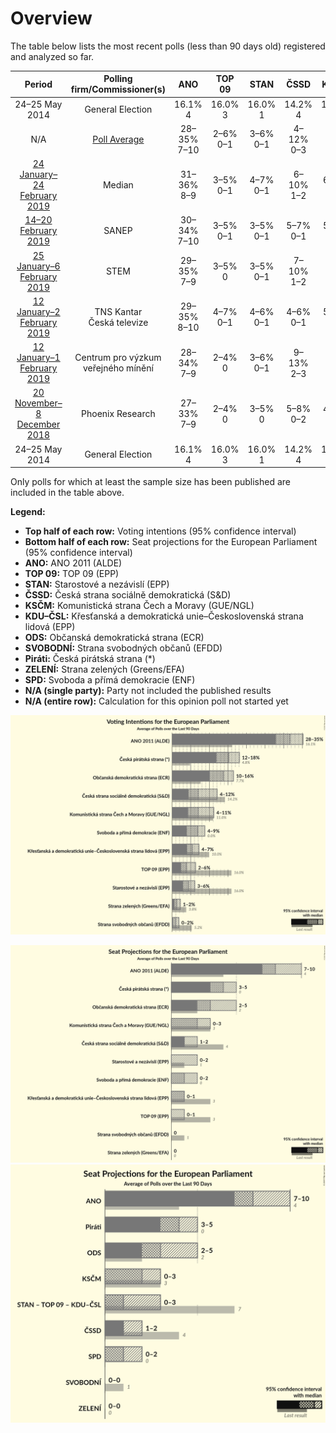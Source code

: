 # Overview

The table below lists the most recent polls (less than 90 days old) registered and analyzed so far.

| Period     | Polling firm/Commissioner(s) | ANO | TOP 09 | STAN | ČSSD | KSČM | KDU–ČSL | ODS | SVOBODNÍ | Piráti | ZELENÍ | SPD |
|:----------:|:----------------------------:|:--:|:--:|:--:|:--:|:--:|:--:|:--:|:--:|:--:|:--:|:--:|
| 24–25 May 2014 | General Election | 16.1% <br> 4 | 16.0% <br> 3 | 16.0% <br> 1 | 14.2% <br> 4 | 11.0% <br> 3 | 10.0% <br> 3 | 7.7% <br> 2 | 5.2% <br> 1 | 4.8% <br> 0 | 3.8% <br> 0 | 0.0% <br> 0 |
| N/A | [Poll Average](average.html) | 28–35% <br> 7–10 | 2–6% <br> 0–1 | 3–6% <br> 0–1 | 4–12% <br> 0–3 | 4–11% <br> 0–3 | 4–7% <br> 0–1 | 10–16% <br> 2–4 | 0–2% <br> 0 | 12–18% <br> 3–5 | 1–2% <br> 0 | 4–9% <br> 0–2 |
| [24 January–24 February 2019](2019-02-24-Median.html) | Median | 31–36% <br> 8–9 | 3–5% <br> 0–1 | 4–7% <br> 0–1 | 6–10% <br> 1–2 | 6–9% <br> 1–2 | 5–8% <br> 1 | 11–15% <br> 3–4 | 1–2% <br> 0 | 11–15% <br> 3 | 1–2% <br> 0 | 6–9% <br> 1–2 |
| [14–20 February 2019](2019-02-20-SANEP.html) | SANEP | 30–34% <br> 7–10 | 3–5% <br> 0–1 | 3–5% <br> 0–1 | 5–7% <br> 0–1 | 5–7% <br> 1–2 | 4–6% <br> 0–1 | 14–17% <br> 3–4 | N/A <br> N/A | 15–18% <br> 4–5 | N/A <br> N/A | 6–9% <br> 1–2 |
| [25 January–6 February 2019](2019-02-06-STEM.html) | STEM | 29–35% <br> 7–9 | 3–5% <br> 0 | 3–5% <br> 0–1 | 7–10% <br> 1–2 | 7–10% <br> 2 | 5–8% <br> 0–2 | 9–13% <br> 2–3 | 1–2% <br> 0 | 14–18% <br> 3–4 | 1–2% <br> 0 | 6–9% <br> 1–2 |
| [12 January–2 February 2019](2019-02-02-TNSKantar.html) | TNS Kantar <br> Česká televize | 29–35% <br> 8–10 | 4–7% <br> 0–1 | 4–6% <br> 0–1 | 4–6% <br> 0–1 | 5–8% <br> 1–2 | 4–6% <br> 0–1 | 12–16% <br> 3–4 | N/A <br> N/A | 14–19% <br> 3–5 | N/A <br> N/A | 6–9% <br> 1–2 |
| [12 January–1 February 2019](2019-02-01-Centrumprovýzkumveřejnéhomínění.html) | Centrum pro výzkum veřejného mínění | 28–34% <br> 7–9 | 2–4% <br> 0 | 3–6% <br> 0–1 | 9–13% <br> 2–3 | 8–12% <br> 2–3 | 4–7% <br> 0–1 | 12–17% <br> 3–4 | 1–2% <br> 0 | 12–17% <br> 3–4 | 1–2% <br> 0 | 3–6% <br> 0–1 |
| [20 November–8 December 2018](2018-12-08-PhoenixResearch.html) | Phoenix Research | 27–33% <br> 7–9 | 2–4% <br> 0 | 3–5% <br> 0 | 5–8% <br> 0–2 | 4–6% <br> 0–1 | 4–7% <br> 0–1 | 12–17% <br> 3–4 | 0–1% <br> 0 | 12–16% <br> 3–4 | N/A <br> N/A | 5–8% <br> 0–2 |
| 24–25 May 2014 | General Election | 16.1% <br> 4 | 16.0% <br> 3 | 16.0% <br> 1 | 14.2% <br> 4 | 11.0% <br> 3 | 10.0% <br> 3 | 7.7% <br> 2 | 5.2% <br> 1 | 4.8% <br> 0 | 3.8% <br> 0 | 0.0% <br> 0 |

Only polls for which at least the sample size has been published are included in the table above.

**Legend:**
+ **Top half of each row:** Voting intentions (95% confidence interval)
+ **Bottom half of each row:** Seat projections for the European Parliament (95% confidence interval)
+ **ANO:** ANO 2011 (ALDE)
+ **TOP 09:** TOP 09 (EPP)
+ **STAN:** Starostové a nezávislí (EPP)
+ **ČSSD:** Česká strana sociálně demokratická (S&D)
+ **KSČM:** Komunistická strana Čech a Moravy (GUE/NGL)
+ **KDU–ČSL:** Křesťanská a demokratická unie–Československá strana lidová (EPP)
+ **ODS:** Občanská demokratická strana (ECR)
+ **SVOBODNÍ:** Strana svobodných občanů (EFDD)
+ **Piráti:** Česká pirátská strana (*)
+ **ZELENÍ:** Strana zelených (Greens/EFA)
+ **SPD:** Svoboda a přímá demokracie (ENF)
+ **N/A (single party):** Party not included the published results
+ **N/A (entire row):** Calculation for this opinion poll not started yet


![Graph with voting intentions not yet produced](average.png "Voting Intentions")

![Graph with seats not yet produced](average-seats.png "Seats")
![Graph with coalitions seats not yet produced](average-coalitions-seats.png "Coalitions Seats")
